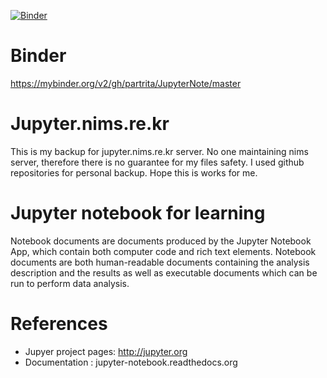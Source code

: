 [![Binder](https://mybinder.org/badge.svg)](https://mybinder.org/v2/gh/partrita/JupyterNote/master)

# Binder
https://mybinder.org/v2/gh/partrita/JupyterNote/master


# Jupyter.nims.re.kr

This is my backup for jupyter.nims.re.kr server. No one maintaining nims server, therefore there is no guarantee for my files safety. I used github repositories for personal backup. Hope this is works for me.

# Jupyter notebook for learning

Notebook documents are documents produced by the Jupyter Notebook App, which contain both computer code and rich text elements. Notebook documents are both human-readable documents containing the analysis description and the results as well as executable documents which can be run to perform data analysis.


# References
- Jupyer project pages: http://jupyter.org
- Documentation : jupyter-notebook.readthedocs.org


